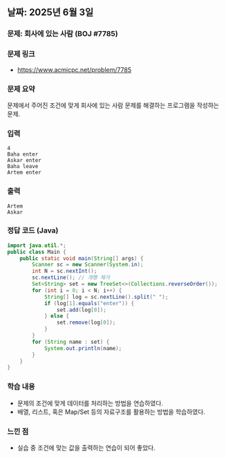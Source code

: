 ## 날짜: 2025년 6월 3일

### 문제: 회사에 있는 사람 (BOJ #7785)
### 문제 링크
- https://www.acmicpc.net/problem/7785

### 문제 요약
문제에서 주어진 조건에 맞게 회사에 있는 사람 문제를 해결하는 프로그램을 작성하는 문제.

### 입력
```
4
Baha enter
Askar enter
Baha leave
Artem enter
```

### 출력
```
Artem
Askar
```

### 정답 코드 (Java)
```java
import java.util.*;
public class Main {
    public static void main(String[] args) {
        Scanner sc = new Scanner(System.in);
        int N = sc.nextInt();
        sc.nextLine(); // 개행 제거
        Set<String> set = new TreeSet<>(Collections.reverseOrder());
        for (int i = 0; i < N; i++) {
            String[] log = sc.nextLine().split(" ");
            if (log[1].equals("enter")) {
                set.add(log[0]);
            } else {
                set.remove(log[0]);
            }
        }
        for (String name : set) {
            System.out.println(name);
        }
    }
}

```

### 학습 내용
- 문제의 조건에 맞게 데이터를 처리하는 방법을 연습하였다.
- 배열, 리스트, 혹은 Map/Set 등의 자료구조를 활용하는 방법을 학습하였다.

### 느낀 점
- 실습 중 조건에 맞는 값을 출력하는 연습이 되어 좋았다.
